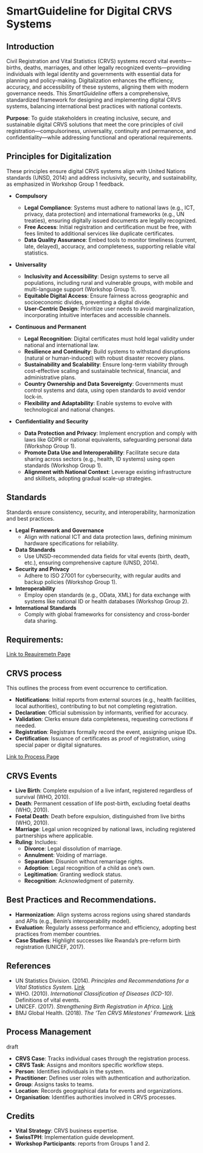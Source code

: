 # SmartGuideline for Digital CRVS Systems

## Introduction
Civil Registration and Vital Statistics (CRVS) systems record vital events—births, deaths, marriages, and other legally recognized events—providing individuals with legal identity and governments with essential data for planning and policy-making. Digitalization enhances the efficiency, accuracy, and accessibility of these systems, aligning them with modern governance needs. This *SmartGuideline* offers a comprehensive, standardized framework for designing and implementing digital CRVS systems, balancing international best practices with national contexts.

**Purpose**: To guide stakeholders in creating inclusive, secure, and sustainable digital CRVS solutions that meet the core principles of civil registration—compulsoriness, universality, continuity and permanence, and confidentiality—while addressing functional and operational requirements.

## Principles for Digitalization
These principles ensure digital CRVS systems align with United Nations standards (UNSD, 2014) and address inclusivity, security, and sustainability, as emphasized in Workshop Group 1 feedback.

- **Compulsory**
  - **Legal Compliance**: Systems must adhere to national laws (e.g., ICT, privacy, data protection) and international frameworks (e.g., UN treaties), ensuring digitally issued documents are legally recognized.
  - **Free Access**: Initial registration and certification must be free, with fees limited to additional services like duplicate certificates.
  - **Data Quality Assurance**: Embed tools to monitor timeliness (current, late, delayed), accuracy, and completeness, supporting reliable vital statistics.

- **Universality**
  - **Inclusivity and Accessibility**: Design systems to serve all populations, including rural and vulnerable groups, with mobile and multi-language support (Workshop Group 1).
  - **Equitable Digital Access**: Ensure fairness across geographic and socioeconomic divides, preventing a digital divide.
  - **User-Centric Design**: Prioritize user needs to avoid marginalization, incorporating intuitive interfaces and accessible channels.

- **Continuous and Permanent**
  - **Legal Recognition**: Digital certificates must hold legal validity under national and international law.
  - **Resilience and Continuity**: Build systems to withstand disruptions (natural or human-induced) with robust disaster recovery plans.
  - **Sustainability and Scalability**: Ensure long-term viability through cost-effective scaling and sustainable technical, financial, and administrative plans.
  - **Country Ownership and Data Sovereignty**: Governments must control systems and data, using open standards to avoid vendor lock-in.
  - **Flexibility and Adaptability**: Enable systems to evolve with technological and national changes.

- **Confidentiality and Security**
  - **Data Protection and Privacy**: Implement encryption and comply with laws like GDPR or national equivalents, safeguarding personal data (Workshop Group 1).
  - **Promote Data Use and Interoperability**: Facilitate secure data sharing across sectors (e.g., health, ID systems) using open standards (Workshop Group 1).
  - **Alignment with National Context**: Leverage existing infrastructure and skillsets, adopting gradual scale-up strategies.

## Standards
Standards ensure consistency, security, and interoperability, harmonization and best practices.

- **Legal Framework and Governance**
  - Align with national ICT and data protection laws, defining minimum hardware specifications for reliability.
- **Data Standards**
  - Use UNSD-recommended data fields for vital events (birth, death, etc.), ensuring comprehensive capture (UNSD, 2014).
- **Security and Privacy**
  - Adhere to ISO 27001 for cybersecurity, with regular audits and backup policies (Workshop Group 1).
- **Interoperability**
  - Employ open standards (e.g., OData, XML) for data exchange with systems like national ID or health databases (Workshop Group 2).
- **International Standards**
  - Comply with global frameworks for consistency and cross-border data sharing.

## Requirements:

[Link to Reauiremetn Page](./requirements)

## CRVS process
This outlines the process from event occurrence to certification.

- **Notifications**: Initial reports from external sources (e.g., health facilities, local authorities), contributing to but not completing registration.
- **Declaration**: Official submission by informants, verified for accuracy.
- **Validation**: Clerks ensure data completeness, requesting corrections if needed.
- **Registration**: Registrars formally record the event, assigning unique IDs.
- **Certification**: Issuance of certificates as proof of registration, using special paper or digital signatures.

[Link to Process Page](./process)

## CRVS Events

- **Live Birth**: Complete expulsion of a live infant, registered regardless of survival (WHO, 2010).
- **Death**: Permanent cessation of life post-birth, excluding foetal deaths (WHO, 2010).
- **Foetal Death**: Death before expulsion, distinguished from live births (WHO, 2010).
- **Marriage**: Legal union recognized by national laws, including registered partnerships where applicable.
- **Ruling**: Includes:
  - **Divorce**: Legal dissolution of marriage.
  - **Annulment**: Voiding of marriage.
  - **Separation**: Disunion without remarriage rights.
  - **Adoption**: Legal recognition of a child as one’s own.
  - **Legitimation**: Granting wedlock status.
  - **Recognition**: Acknowledgment of paternity.


## Best Practices and Recommendations.

- **Harmonization**: Align systems across regions using shared standards and APIs (e.g., Benin’s interoperability model).
- **Evaluation**: Regularly assess performance and efficiency, adopting best practices from member countries.
- **Case Studies**: Highlight successes like Rwanda’s pre-reform birth registration (UNICEF, 2017).

## References
- UN Statistics Division. (2014). *Principles and Recommendations for a Vital Statistics System*. [Link](https://unstats.un.org/unsd/demographic/standmeth/principles/m19rev3en.pdf)
- WHO. (2010). *International Classification of Diseases (ICD-10)*. Definitions of vital events.
- UNICEF. (2017). *Strengthening Birth Registration in Africa*. [Link](https://www.unicef.org/reports)
- BMJ Global Health. (2018). *The ‘Ten CRVS Milestones’ Framework*. [Link](https://gh.bmj.com/content/bmjgh/3/2/e000673.full.pdf)


## Process Management
draft

- **CRVS Case**: Tracks individual cases through the registration process.
- **CRVS Task**: Assigns and monitors specific workflow steps.
- **Person**: Identifies individuals in the system.
- **Practitioner**: Defines user roles with authentication and authorization.
- **Group**: Assigns tasks to teams.
- **Location**: Records geographical data for events and organizations.
- **Organisation**: Identifies authorities involved in CRVS processes.

## Credits
- **Vital Strategy**: CRVS business expertise.
- **SwissTPH**: Implementation guide development.
- **Workshop Participants**: reports from Groups 1 and 2.
